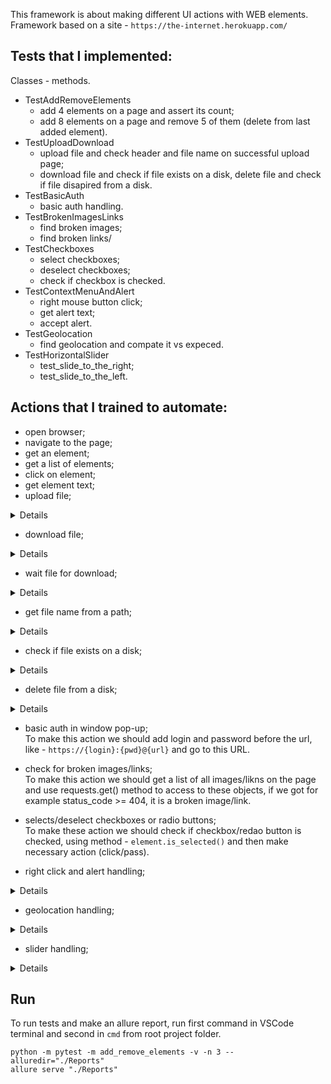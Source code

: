 This framework is about making different UI actions with WEB elements.
Framework based on a site - ```https://the-internet.herokuapp.com/```

## Tests that I implemented:
Classes - methods.
* TestAddRemoveElements
    + add 4 elements on a page and assert its count;
    + add 8 elements on a page and remove 5 of them (delete from last added element).
* TestUploadDownload
    + upload file and check header and file name on successful upload page;
    + download file and check if file exists on a disk, delete file and check if file disapired from a disk.
* TestBasicAuth
    + basic auth handling.
* TestBrokenImagesLinks
    + find broken images;
    + find broken links/
* TestCheckboxes
    + select checkboxes;
    + deselect checkboxes;
    + check if checkbox is checked.
* TestContextMenuAndAlert
    + right mouse button click;
    + get alert text;
    + accept alert.
* TestGeolocation
    + find geolocation and compate it vs expeced.
* TestHorizontalSlider
    + test_slide_to_the_right;
    + test_slide_to_the_left.

## Actions that I trained to automate:
* open browser;
* navigate to the page;
* get an element;
* get a list of elements;
* click on element;
* get element text;
* upload file; 
<details>

To make this action, we should use method ```send_keys``` and put into this method ```file_path```, and before it we should specify the absolute file path.
```
import os

BASE_DIR = os.path.dirname(os.path.dirname(os.path.abspath(__file__)))
FILE_UPLOAD_PATH = os.path.join(BASE_DIR, 'files', 'file_to_upload.txt')

element.send_keys(FILE_UPLOAD_PATH)
```
</details>

* download file; 
<details>

To make this action, we should add options to the driver for download files:
```
from selenium import webdriver

from selenium.webdriver.chrome.options import Options as COptions
from selenium.webdriver.firefox.options import Options as FOptions
from selenium.webdriver.edge.options import Options as EOptions

if request.param == "chrome":
    chrome_options = COptions()
    chrome_options.add_experimental_option('prefs', {'download.default_directory': FILES_FOLDER_PATH})
    driver = webdriver.Chrome(options=chrome_options)
elif request.param == "firefox":
    firefox_options = FOptions()
    firefox_options.set_preference('browser.download.folderList', 2)
    firefox_options.set_preference('browser.download.manager.showWhenStarting', False)
    firefox_options.set_preference('browser.download.dir', FILES_FOLDER_PATH)
    firefox_options.set_preference('browser.helperApps.neverAsk.saveToDisk', 'application/pdf')
    driver = webdriver.Firefox(options=firefox_options)
elif request.param == "edge":
    edge_options = EOptions()
    edge_options.add_experimental_option('prefs', {'download.default_directory': FILES_FOLDER_PATH})
    driver = webdriver.Edge(options=edge_options)
```
</details>

* wait file for download;  
<details>

To make this action we should create the untility and use it after clicking on file download button:
```
import os
import time

def wait_for_download(download_path, file_name, timeout):
    start_time = time.time()
    while time.time() - start_time < timeout:
        if os.path.exists(os.path.join(download_path, file_name)):
            return True
        time.sleep(1)
    return False
```
</details>

* get file name from a path;  
<details>

To make this action we should get full path to the file (from root project folder) and ```split``` full path and get last item:
```
import os

BASE_DIR = os.path.dirname(os.path.dirname(os.path.dirname(os.path.abspath(__file__))))

def get_file_name_from_path(path):
    return path.split('\\')[-1]
```
</details>

* check if file exists on a disk;  
<details>

To make this action we should get full path to the file (from root project folder) and use function ```os.path.exists(path)``` to check if file or path exists:
```
import os

def get_full_path(*path_from_base_folder):
    # should pass path like this - 'files', 'file.py'
    return os.path.join(BASE_DIR, *path_from_base_folder)

def is_file_path_exist(*file_path):
    path = get_full_path(*file_path)
    if os.path.exists(path):
        return True
    else:
        return False
```
</details>

* delete file from a disk;  
<details>

To make this action we should check if file exists and if it's true, we should remove it using function ```os.remove(path)```:
```
def delete_file(*file_path):
    path = get_full_path(*file_path)
    if os.path.exists(path):
        os.remove(path)
        return True
    else:
        return False
```
</details>

* basic auth in window pop-up;  
To make this action we should add login and password before the url, like - ```https://{login}:{pwd}@{url}``` and go to this URL.

* check for broken images/links;  
To make this action we should get a list of all images/likns on the page and use requests.get() method to access to these objects, if we got for example status_code >= 404, it is a broken image/link.

* selects/deselect checkboxes or radio buttons;  
To make these action we should check if checkbox/redao button is checked, using method - ```element.is_selected()``` and then make necessary action (click/pass).

* right click and alert handling;  
<details>

To make these actions we should create an instances of ActionChain and Alert and work with these instances:
```
from selenium.webdriver import ActionChains
from selenium.webdriver.common.alert import Alert

def open_context_menu(self):
    self.actionChains.context_click(self.get_element('MENU_AREA_ID', self.MENU_AREA_ID)).perform()
    CONTEXT_MENU.debug('')

def get_alert_message(self):
    return self.alert.text

def accept_the_alert(self):
    self.alert.accept()
```
</details>

* geolocation handling;  
<details>

To work with geolocation we should add additional options for our drivers in ```conftest.py``` and accept promts.
```
if request.param == "chrome":
    chrome_options = COptions()
    chrome_options.add_argument("--disable-infobars")
    # Pass the argument 1 to allow and 2 to block
    chrome_options.add_experimental_option("prefs", { \
        "profile.default_content_setting_values.geolocation": 1, 
    })
    driver = webdriver.Chrome(options=chrome_options)
elif request.param == "firefox":
    # Set the preference to allow geolocation
    firefox_options.set_preference("geo.enabled", True)
    firefox_options.set_preference("geo.prompt.testing", True)
    firefox_options.set_preference("geo.prompt.testing.allow", True)
    # SET COORDINATES MANUALLY
    firefox_options.set_preference('geo.provider.network.url',
        'data:application/json,{"location": {"lat": 48.699, "lng": 26.584}, "accuracy": 100.0}')
    driver = webdriver.Firefox(options=firefox_options)
elif request.param == "edge":
    edge_options = EOptions()
    edge_options.add_argument("--enable-features=AllowGeolocationOnInsecureOrigins")
    driver = webdriver.Edge(options=edge_options)
else:
    raise ValueError(f"Unsupported browser: {request.param}")
```
</details>

* slider handling;  
<details>

To work with sliders we should use ```ActionChains - drag_and_drop_by_offset``` method.
!!!IMPORTANT!!! In firefox browser should pick up different coordinates than in chrome and edge.
```
ActionChains(driver)\
    .drag_and_drop_by_offset(element, Xpixels, Ypixels)\
    .perform()
```
</details>


## Run
To run tests and make an allure report, run first command in VSCode terminal and second in ```cmd``` from root project folder.
```
python -m pytest -m add_remove_elements -v -n 3 --alluredir="./Reports"
allure serve "./Reports"
```